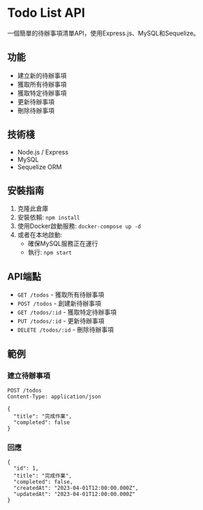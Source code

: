 # Todo List API

一個簡單的待辦事項清單API，使用Express.js、MySQL和Sequelize。

## 功能

- 建立新的待辦事項
- 獲取所有待辦事項
- 獲取特定待辦事項
- 更新待辦事項
- 刪除待辦事項

## 技術棧

- Node.js / Express
- MySQL
- Sequelize ORM

## 安裝指南

1. 克隆此倉庫
2. 安裝依賴: `npm install`
3. 使用Docker啟動服務: `docker-compose up -d`
4. 或者在本地啟動:
   - 確保MySQL服務正在運行
   - 執行: `npm start`

## API端點

- `GET /todos` - 獲取所有待辦事項
- `POST /todos` - 創建新待辦事項
- `GET /todos/:id` - 獲取特定待辦事項
- `PUT /todos/:id` - 更新待辦事項
- `DELETE /todos/:id` - 刪除待辦事項

## 範例

### 建立待辦事項
```
POST /todos
Content-Type: application/json

{
  "title": "完成作業",
  "completed": false
}
```

### 回應
```
{
  "id": 1,
  "title": "完成作業",
  "completed": false,
  "createdAt": "2023-04-01T12:00:00.000Z",
  "updatedAt": "2023-04-01T12:00:00.000Z"
}
```
